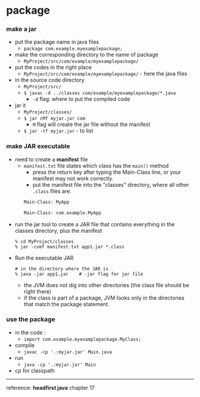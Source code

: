 # package

### make a jar
* put the package name in java files
    * `package com.example.myexamplepackage;`
* make the corresponding directory to the name of package
    * `MyProject/src/com/example/myexamplepackage/`
* put the codes in the right place
    * `MyProject/src/com/example/myexamplepackage/` - here the java files
* in the source code directory
    * `MyProject/src/`
    * `$ javac -d ../classes com/example/myexamplepackage/*.java`
        * `-d` flag: where to put the compiled code
* jar it
    * `MyProject/classes/`
    * `$ jar cMf myjar.jar com`
        * `M` flag will create the jar file without the manifest
    * `$ jar -tf myjar.jar` - to list


### make JAR executable

* need to create a **manifest** file
    * `manifest.txt` file states which class has the `main()` method
        * press the return key after typing the Main-Class line, or your manifest may not work correctly.
        * put the manifest file into the "classes" directory, where all other `.class` files are.
        ```txt
        Main-Class: MyApp
        ```
        ```txt
        Main-Class: com.example.MyApp
        ```
* run the jar tool to create a JAR file that contains everything in the classes directory, plus the manifest
    ```shell
    % cd MyProject/classes
    % jar -cvmf manifest.txt app1.jar *.class
    ```
* Run the executable JAR
    ```shell
    # in the directory where the JAR is
    % java -jar app1.jar    # -jar flag for jar file
    ```
    * the JVM does not dig into other directories (the class file should be right there)
    * if the class is part of a package, JVM looks only in the directories that match the package statement.



### use the package
* in the code :
    * `import com.example.myexamplepackage.MyClass;`
* compile
    * `javac -cp '.:myjar.jar' Main.java`
* run
    * `java -cp '.:myjar.jar' Main`
* cp for classpath


--- 
reference: **headfirst java** chapter 17
